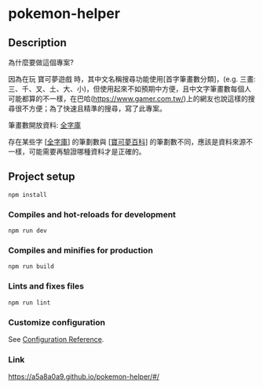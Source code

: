 # pokemon-helper

## Description

為什麼要做這個專案?

因為在玩 寶可夢遊戲 時，其中文名稱搜尋功能使用[首字筆畫數分類]，(e.g. 三畫:	三、千、叉、土、大、小)，但使用起來不如預期中方便，且中文字筆畫數每個人可能都算的不一樣，在巴哈(https://www.gamer.com.tw/)上的網友也說這樣的搜尋很不方便；為了快速且精準的搜尋，寫了此專案。

筆畫數開放資料: [全字庫](https://www.cns11643.gov.tw/pageView.jsp?ID=59)

存在某些字 [[全字庫](https://www.cns11643.gov.tw/pageView.jsp?ID=59)] 的筆劃數與 [[寶可夢百科](https://wiki.52poke.com/wiki/%E5%AF%B6%E5%8F%AF%E5%A4%A2%E5%88%97%E8%A1%A8%EF%BC%88%E6%8C%89%E5%AF%B6%E5%8F%AF%E5%A4%A2%E5%90%8D%E5%AD%97%E7%AC%AC%E4%B8%80%E5%80%8B%E5%AD%97%E7%9A%84%E7%AD%86%E7%95%AB%E5%88%86%E9%A1%9E%EF%BC%89)] 的筆劃數不同，應該是資料來源不一樣，可能需要再驗證哪種資料才是正確的。

## Project setup

```
npm install
```

### Compiles and hot-reloads for development

```
npm run dev
```

### Compiles and minifies for production

```
npm run build
```

### Lints and fixes files

```
npm run lint
```

### Customize configuration

See [Configuration Reference](https://cli.vuejs.org/config/).

### Link

https://a5a8a0a9.github.io/pokemon-helper/#/
